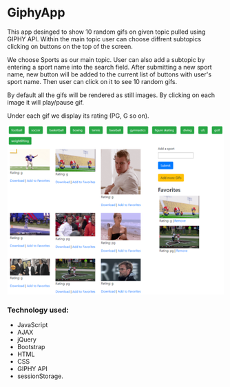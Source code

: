 # GiphyApp
This app desinged to show 10 random gifs on given topic pulled using GIPHY API. Within the main topic user can choose diffrent subtopics clicking on buttons on the top of the screen.

We choose Sports as our main topic. User can also add a subtopic by entering a sport name into the search field. After submitting a new sport name, new button will be added to the current list of buttons with user's sport name. Then user can click on it to see 10 random gifs.

By default all the gifs will be rendered as still images. By clicking on each image it will play/pause gif.

Under each gif we display its rating (PG, G so on).

![Screenshot](images/screenshot.PNG)

### Technology used:
* JavaScript
* AJAX
* jQuery
* Bootstrap 
* HTML
* CSS
* GIPHY API
* sessionStorage.
